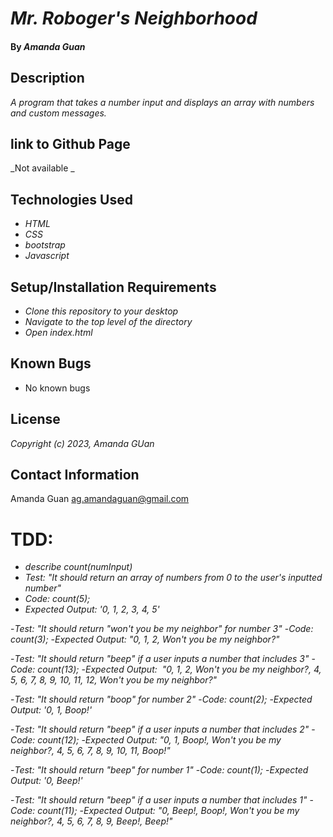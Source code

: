 # _Mr. Roboger's Neighborhood_

#### By _**Amanda Guan**_

## Description

_A program that takes a number input and displays an array with numbers and custom messages._

## link to Github Page

_Not available _

## Technologies Used

- _HTML_
- _CSS_
- _bootstrap_
- _Javascript_

## Setup/Installation Requirements

- _Clone this repository to your desktop_
- _Navigate to the top level of the directory_
- _Open index.html_

## Known Bugs

- No known bugs

## License

_Copyright (c) 2023, Amanda GUan_

## Contact Information

Amanda Guan <ag.amandaguan@gmail.com>

# TDD:
- _describe count(numInput)_
- _Test: "It should return an array of numbers from 0 to the user's inputted number"_
- _Code: count(5);_
- _Expected Output: '0, 1, 2, 3, 4, 5'_

-_Test: "It should return "won't you be my neighbor" for number 3"_
-_Code: count(3);_
-_Expected Output: "0, 1, 2, Won't you be my neighbor?"_

-_Test: "It should return "beep" if a user inputs a number that includes 3"_
-_Code: count(13);_
-_Expected Output:  "0, 1, 2, Won't you be my neighbor?, 4, 5, 6, 7, 8, 9, 10, 11, 12, Won't you be my neighbor?"_

-_Test: "It should return "boop" for number 2"_
-_Code: count(2);_
-_Expected Output: '0, 1, Boop!'_

-_Test: "It should return "beep" if a user inputs a number that includes 2"_
-_Code: count(12);_
-_Expected Output: "0, 1, Boop!, Won't you be my neighbor?, 4, 5, 6, 7, 8, 9, 10, 11, Boop!"_

-_Test: "It should return "beep" for number 1"_
-_Code: count(1);_
-_Expected Output: '0, Beep!'_

-_Test: "It should return "beep" if a user inputs a number that includes 1"_
-_Code: count(11);_
-_Expected Output: "0, Beep!, Boop!, Won't you be my neighbor?, 4, 5, 6, 7, 8, 9, Beep!, Beep!"_
